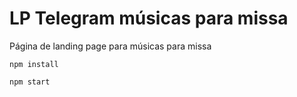 # LP Telegram músicas para missa

Página de landing page para músicas para missa

```
npm install
```

```
npm start
```
